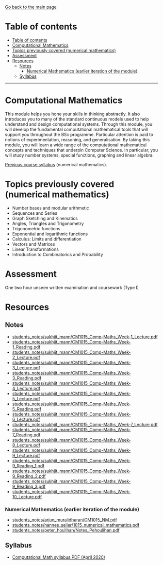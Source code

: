 [Go back to the main page](../../../README.md)

# Table of contents

* [Table of contents](#table-of-contents)
* [Computational Mathematics](#computational-mathematics)
* [Topics previously covered (numerical mathematics)](#topics-previously-covered-numerical-mathematics)
* [Assessment](#assessment)
* [Resources](#resources)
  * [Notes](#notes)
    * [Numerical Mathematics (earlier iteration of the module)](#numerical-mathematics-earlier-iteration-of-the-module)
  * [Syllabus](#syllabus)

---

# Computational Mathematics

This module helps you hone your skills in thinking abstractly. It also
introduces you to many of the standard continuous models used to help
understand and design computational systems. Through this module, you
will develop the fundamental computational mathematical tools that
will support you throughout the BSc programme. Particular attention is
paid to notions of experimentation, reasoning, and generalisation. By
taking this module, you will learn a wide range of the computational
mathematical concepts and techniques that underpin Computer Science.
In particular, you will study number systems, special functions,
graphing and linear algebra.

[Previous course syllabus](./resources/NM-Syllabus.pdf) (numerical mathematics).

# Topics previously covered (numerical mathematics)

* Number bases and modular arithmetic
* Sequences and Series
* Graph Sketching and Kinematics
* Angles, Triangles and Trigonometry
* Trigonometric functions
* Exponential and logarithmic functions
* Calculus: Limits and differentiation
* Vectors and Matrices
* Linear Transformations
* Introduction to Combinatorics and Probability

# Assessment

One two hour unseen written examination and coursework (Type I)

# Resources

## Notes

* [students_notes/sukhjit_mann/CM1015_Comp-Maths_Week-1_Lecture.pdf](../../../notes/level_4/computational_mathematics/students_notes/sukhjit_mann/CM1015_Comp-Maths_Week-1_Lecture.pdf)
* [students_notes/sukhjit_mann/CM1015_Comp-Maths_Week-1_Reading.pdf](../../../notes/level_4/computational_mathematics/students_notes/sukhjit_mann/CM1015_Comp-Maths_Week-1_Reading.pdf)
* [students_notes/sukhjit_mann/CM1015_Comp-Maths_Week-2_Lecture.pdf](../../../notes/level_4/computational_mathematics/students_notes/sukhjit_mann/CM1015_Comp-Maths_Week-2_Lecture.pdf)
* [students_notes/sukhjit_mann/CM1015_Comp-Maths_Week-3_Lecture.pdf](../../../notes/level_4/computational_mathematics/students_notes/sukhjit_mann/CM1015_Comp-Maths_Week-3_Lecture.pdf)
* [students_notes/sukhjit_mann/CM1015_Comp-Maths_Week-3_Reading.pdf](../../../notes/level_4/computational_mathematics/students_notes/sukhjit_mann/CM1015_Comp-Maths_Week-3_Reading.pdf)
* [students_notes/sukhjit_mann/CM1015_Comp-Maths_Week-4_Lecture.pdf](../../../notes/level_4/computational_mathematics/students_notes/sukhjit_mann/CM1015_Comp-Maths_Week-4_Lecture.pdf)
* [students_notes/sukhjit_mann/CM1015_Comp-Maths_Week-5_Lecture.pdf](../../../notes/level_4/computational_mathematics/students_notes/sukhjit_mann/CM1015_Comp-Maths_Week-5_Lecture.pdf)
* [students_notes/sukhjit_mann/CM1015_Comp-Maths_Week-5_Reading.pdf](../../../notes/level_4/computational_mathematics/students_notes/sukhjit_mann/CM1015_Comp-Maths_Week-5_Reading.pdf)
* [students_notes/sukhjit_mann/CM1015_Comp-Maths_Week-6_Lecture.pdf](../../../notes/level_4/computational_mathematics/students_notes/sukhjit_mann/CM1015_Comp-Maths_Week-6_Lecture.pdf)
* [students_notes/sukhjit_mann/CM1015_Comp-Maths_Week-7_Lecture.pdf](../../../notes/level_4/computational_mathematics/students_notes/sukhjit_mann/CM1015_Comp-Maths_Week-7_Lecture.pdf)
* [students_notes/sukhjit_mann/CM1015_Comp-Maths_Week-7_Reading.pdf](../../../notes/level_4/computational_mathematics/students_notes/sukhjit_mann/CM1015_Comp-Maths_Week-7_Reading.pdf)
* [students_notes/sukhjit_mann/CM1015_Comp-Maths_Week-8_Lecture.pdf](../../../notes/level_4/computational_mathematics/students_notes/sukhjit_mann/CM1015_Comp-Maths_Week-8_Lecture.pdf)
* [students_notes/sukhjit_mann/CM1015_Comp-Maths_Week-9_Lecture.pdf](../../../notes/level_4/computational_mathematics/students_notes/sukhjit_mann/CM1015_Comp-Maths_Week-9_Lecture.pdf)
* [students_notes/sukhjit_mann/CM1015_Comp-Maths_Week-9_Reading_1.pdf](../../../notes/level_4/computational_mathematics/students_notes/sukhjit_mann/CM1015_Comp-Maths_Week-9_Reading_1.pdf)
* [students_notes/sukhjit_mann/CM1015_Comp-Maths_Week-9_Reading_2.pdf](../../../notes/level_4/computational_mathematics/students_notes/sukhjit_mann/CM1015_Comp-Maths_Week-9_Reading_2.pdf)
* [students_notes/sukhjit_mann/CM1015_Comp-Maths_Week-9_Reading_3.pdf](../../../notes/level_4/computational_mathematics/students_notes/sukhjit_mann/CM1015_Comp-Maths_Week-9_Reading_3.pdf)
* [students_notes/sukhjit_mann/CM1015_Comp-Maths_Week-10_Lecture.pdf](../../../notes/level_4/computational_mathematics/students_notes/sukhjit_mann/CM1015_Comp-Maths_Week-10_Lecture.pdf)

### Numerical Mathematics (earlier iteration of the module)

* [students_notes/arjun_muralidharan/CM1015_NM.pdf](../../../notes/level_4/numerical_mathematics/students_notes/arjun_muralidharan/CM1015_NM.pdf)
* [students_notes/hannes_seller/1015_numerical_mathematics.pdf](../../../notes/level_4/numerical_mathematics/students_notes/hannes_seller/1015_numerical_mathematics.pdf)
* [students_notes/peter_houlihan/Notes_Pehoulihan.pdf](../../../notes/level_4/numerical_mathematics/students_notes/peter_houlihan/Notes_Pehoulihan.pdf)

## Syllabus

* [Computational Math syllabus PDF (April 2020)](./resources/CM-Syllabus.pdf)
